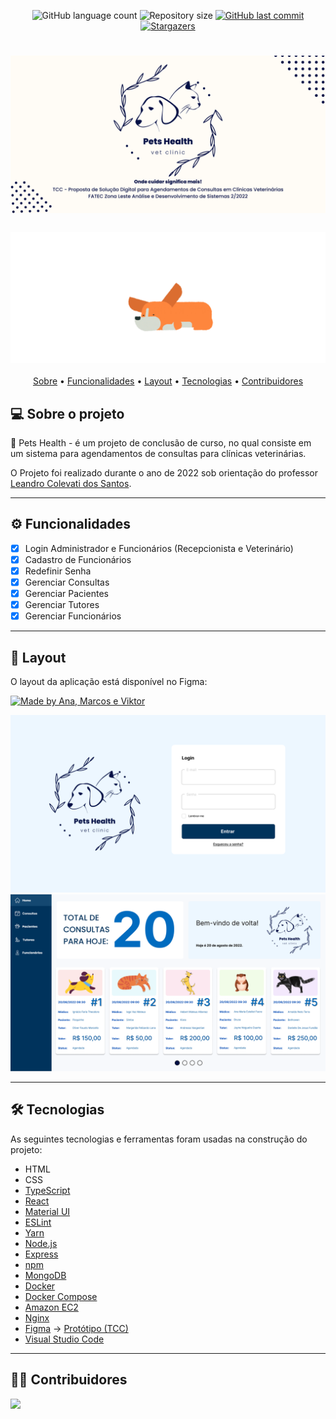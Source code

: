 <p align="center">
  <img alt="GitHub language count" src="https://img.shields.io/github/languages/count/userBarbosa/aguia-real?color=%2304D361">
  <img alt="Repository size" src="https://img.shields.io/github/repo-size/userBarbosa/aguia-real">
  <a href="https://github.com/userBarbosa/aguia-real/commits/main">
    <img alt="GitHub last commit" src="https://img.shields.io/github/last-commit/userBarbosa/aguia-real">
  </a>
   <a href="https://github.com/userBarbosa/aguia-real/stargazers">
    <img alt="Stargazers" src="https://img.shields.io/github/stars/userBarbosa/aguia-real?style=social">
  </a>
</p>

<h1 align="center">
    <img alt="banner-tcc" title="#banner-tcc" src="./.github/banner-tcc.png"/>
</h1>

<h3 align="center"> 
  <img alt="gif-tcc" title="#gif-tcc" src="./.github/gif-tcc.gif"/>
</h3>

<p align="center">
 <a href="#-sobre-o-projeto">Sobre</a> •
 <a href="#-funcionalidades">Funcionalidades</a> •
 <a href="#-layout">Layout</a> • 
 <a href="#-tecnologias">Tecnologias</a> • 
 <a href="#-contribuidores">Contribuidores</a>
</p>

## 💻 Sobre o projeto

🐶 Pets Health - é um projeto de conclusão de curso, no qual consiste em um sistema para agendamentos de consultas para clínicas veterinárias.

O Projeto foi realizado durante o ano de 2022 sob orientação do professor [Leandro Colevati dos Santos](https://github.com/lecolevati).

---
## ⚙️ Funcionalidades

- [x] Login Administrador e Funcionários (Recepcionista e Veterinário)
- [x] Cadastro de Funcionários
- [x] Redefinir Senha
- [x] Gerenciar Consultas
- [x] Gerenciar Pacientes
- [x] Gerenciar Tutores
- [x] Gerenciar Funcionários

---

## 🎨 Layout

O layout da aplicação está disponível no Figma:

<a href="https://www.figma.com/file/8K7nK20bwcnGD54uCLUdUh/TCC">
  <img alt="Made by Ana, Marcos e Viktor" src="https://img.shields.io/badge/Acessar%20Layout%20-Figma-%2304D361">
</a>

<p align="center">
  <img alt="login" title="#login" src="./.github/login.png" >
  <img alt="dashboard" title="#dashboard" src="./.github/dashboard.png">
</p>

---

## 🛠 Tecnologias

As seguintes tecnologias e ferramentas foram usadas na construção do projeto:

  - HTML
  - CSS
  - [TypeScript](https://www.typescriptlang.org/)
  - [React](https://pt-br.reactjs.org/)
  - [Material UI](https://mui.com/pt/)
  - [ESLint](https://eslint.org/)
  - [Yarn](https://yarnpkg.com/)
  - [Node.js](https://nodejs.org/en/)
  - [Express](https://expressjs.com/)
  - [npm](https://www.npmjs.com/)
  - [MongoDB](https://www.mongodb.com/)
  - [Docker](https://www.docker.com/)
  - [Docker Compose](https://docs.docker.com/compose/)
  - [Amazon EC2](https://aws.amazon.com/pt/ec2/)
  - [Nginx](https://www.nginx.com/)
  - [Figma](https://www.figma.com/) → [Protótipo (TCC)](https://www.figma.com/file/8K7nK20bwcnGD54uCLUdUh/TCC)
  - [Visual Studio Code](https://code.visualstudio.com/)

---

## 👨‍💻 Contribuidores
<a href="https://github.com/userBarbosa/aguia-real/graphs/contributors">
  <img src="https://contrib.rocks/image?repo=userBarbosa/aguia-real" />
</a>